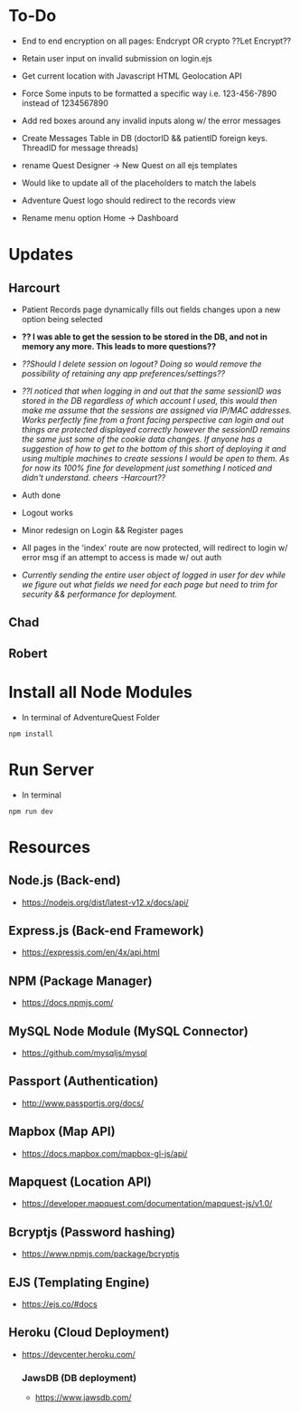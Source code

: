 # To-Do

-   End to end encryption on all pages: Endcrypt OR crypto ??Let Encrypt??

-   Retain user input on invalid submission on login.ejs

-   Get current location with Javascript HTML Geolocation API

-   Force Some inputs to be formatted a specific way i.e. 123-456-7890 instead of 1234567890

-   Add red boxes around any invalid inputs along w/ the error messages

-   Create Messages Table in DB (doctorID && patientID foreign keys. ThreadID for message threads)

-   rename Quest Designer -> New Quest on all ejs templates

-   Would like to update all of the placeholders to match the labels

-   Adventure Quest logo should redirect to the records view

-   Rename menu option Home -> Dashboard

# Updates

## Harcourt

-   Patient Records page dynamically fills out fields changes upon a new option being selected

-   **?? I was able to get the session to be stored in the DB, and not in memory any more. This leads to more questions??**

-   _??Should I delete session on logout? Doing so would remove the possibility of retaining any app preferences/settings??_

-   _??I noticed that when logging in and out that the same sessionID was stored in the DB regardless of which account I used, this would then make me assume that the sessions are assigned via IP/MAC addresses. Works perfectly fine from a front facing perspective can login and out things are protected displayed correctly however the sessionID remains the same just some of the cookie data changes. If anyone has a suggestion of how to get to the bottom of this short of deploying it and using multiple machines to create sessions I would be open to them. As for now its 100% fine for development just something I noticed and didn't understand. cheers -Harcourt??_

-   Auth done

-   Logout works

-   Minor redesign on Login && Register pages

-   All pages in the 'index' route are now protected, will redirect to login w/ error msg if an attempt to access is made w/ out auth

-   _Currently sending the entire user object of logged in user for dev while we figure out what fields we need for each page but need to trim for security && performance for deployment._

## Chad

## Robert

# Install all Node Modules

-   In terminal of AdventureQuest Folder

```
npm install
```

# Run Server

-   In terminal

```
npm run dev
```

# Resources

## Node.js (Back-end)

-   https://nodejs.org/dist/latest-v12.x/docs/api/

## Express.js (Back-end Framework)

-   https://expressjs.com/en/4x/api.html

## NPM (Package Manager)

-   https://docs.npmjs.com/

## MySQL Node Module (MySQL Connector)

-   https://github.com/mysqljs/mysql

## Passport (Authentication)

-   http://www.passportjs.org/docs/

## Mapbox (Map API)

-   https://docs.mapbox.com/mapbox-gl-js/api/

## Mapquest (Location API)

-   https://developer.mapquest.com/documentation/mapquest-js/v1.0/

## Bcryptjs (Password hashing)

-   https://www.npmjs.com/package/bcryptjs

## EJS (Templating Engine)

-   https://ejs.co/#docs

## Heroku (Cloud Deployment)

-   https://devcenter.heroku.com/
    ### JawsDB (DB deployment)
    -   https://www.jawsdb.com/
